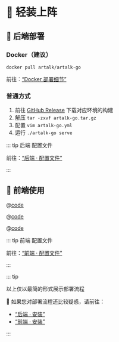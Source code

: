 # 🛫️ 轻装上阵

## 🤣 后端部署

### Docker（建议）

`docker pull artalk/artalk-go`

前往：[“Docker 部署细节”](/guide/backend/docker.md)

### 普通方式

1. 前往 [GitHub Release](https://github.com/ArtalkJS/ArtalkGo/releases) 下载对应环境的构建
2. 解压 `tar -zxvf artalk-go.tar.gz`
3. 配置 `vim artalk-go.yml`
4. 运行 `./artalk-go serve`

::: tip 后端 配置文件

前往：[“后端 · 配置文件”](./backend/config.md)

:::

## 🎯 前端使用

<CodeGroup>
  <CodeGroupItem title="CDN" active>

@[code](../code/quick-start/cdn.html)

  </CodeGroupItem>

  <CodeGroupItem title="YARN">

@[code](../code/quick-start/yarn.ts)

  </CodeGroupItem>

  <CodeGroupItem title="NPM">
  
@[code](../code/quick-start/npm.ts)

  </CodeGroupItem>
</CodeGroup>

::: tip 前端 配置文件

前往：[“前端 · 配置文件”](./frontend/config.md)

:::

::: tip

以上仅以最简的形式展示部署流程

🌁 如果您对部署流程还比较疑惑，请前往：

- [“后端 · 安装”](./backend/install.md)
- [“前端 · 安装”](./frontend/install.md)

:::
